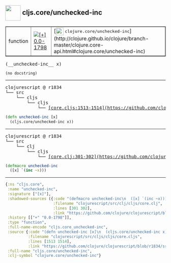 ## <img width="48px" valign="middle" src="http://i.imgur.com/Hi20huC.png"> cljs.core/unchecked-inc

 <table border="1">
<tr>
<td>function</td>
<td><a href="https://github.com/cljsinfo/api-refs/tree/0.0-1798"><img valign="middle" alt="[+] 0.0-1798" src="https://img.shields.io/badge/+-0.0--1798-lightgrey.svg"></a> </td>
<td>
[<img height="24px" valign="middle" src="http://i.imgur.com/1GjPKvB.png"> <samp>clojure.core/unchecked-inc</samp>](http://clojure.github.io/clojure/branch-master/clojure.core-api.html#clojure.core/unchecked-inc)
</td>
</tr>
</table>

 <samp>
(__unchecked-inc__ x)<br>
</samp>

```
(no docstring)
```

---

 <pre>
clojurescript @ r1834
└── src
    └── cljs
        └── cljs
            └── <ins>[core.cljs:1513-1514](https://github.com/clojure/clojurescript/blob/r1834/src/cljs/cljs/core.cljs#L1513-L1514)</ins>
</pre>

```clj
(defn unchecked-inc [x]
  (cljs.core/unchecked-inc x))
```


---

 <pre>
clojurescript @ r1834
└── src
    └── clj
        └── cljs
            └── <ins>[core.clj:301-302](https://github.com/clojure/clojurescript/blob/r1834/src/clj/cljs/core.clj#L301-L302)</ins>
</pre>

```clj
(defmacro unchecked-inc
  ([x] `(inc ~x)))
```

---

```clj
{:ns "cljs.core",
 :name "unchecked-inc",
 :signature ["[x]"],
 :shadowed-sources ({:code "(defmacro unchecked-inc\n  ([x] `(inc ~x)))",
                     :filename "clojurescript/src/clj/cljs/core.clj",
                     :lines [301 302],
                     :link "https://github.com/clojure/clojurescript/blob/r1834/src/clj/cljs/core.clj#L301-L302"}),
 :history [["+" "0.0-1798"]],
 :type "function",
 :full-name-encode "cljs.core_unchecked-inc",
 :source {:code "(defn unchecked-inc [x]\n  (cljs.core/unchecked-inc x))",
          :filename "clojurescript/src/cljs/cljs/core.cljs",
          :lines [1513 1514],
          :link "https://github.com/clojure/clojurescript/blob/r1834/src/cljs/cljs/core.cljs#L1513-L1514"},
 :full-name "cljs.core/unchecked-inc",
 :clj-symbol "clojure.core/unchecked-inc"}

```
